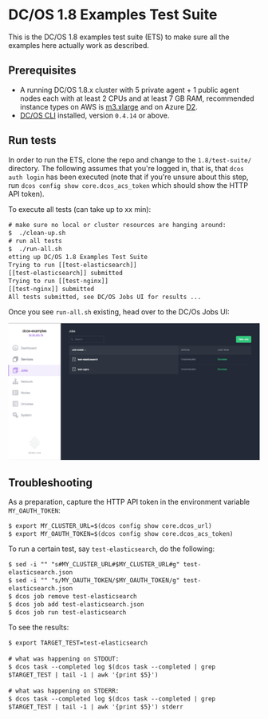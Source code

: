 # DC/OS 1.8 Examples Test Suite

This is the DC/OS 1.8 examples test suite (ETS) to make sure all the examples here actually work as described.

## Prerequisites 

- A running DC/OS 1.8.x cluster with 5 private agent + 1 public agent nodes each with at least 2 CPUs and at least 7 GB RAM, recommended instance types on AWS is [m3.xlarge](https://aws.amazon.com/ec2/instance-types/) and on Azure [D2](https://azure.microsoft.com/en-us/pricing/details/virtual-machines/linux/).
- [DC/OS CLI](https://dcos.io/docs/1.8/usage/cli/install/) installed, version `0.4.14` or above.


## Run tests

In order to run the ETS, clone the repo and change to the `1.8/test-suite/` directory.
The following assumes that you're logged in, that is, that `dcos auth login` has been executed
(note that if you're unsure about this step, run `dcos config show core.dcos_acs_token` which should 
show the HTTP API token).

To execute all tests (can take up to xx min):

    # make sure no local or cluster resources are hanging around:
    $  ./clean-up.sh
    # run all tests
    $  ./run-all.sh
    etting up DC/OS 1.8 Examples Test Suite
    Trying to run [[test-elasticsearch]]
    [[test-elasticsearch]] submitted
    Trying to run [[test-nginx]]
    [[test-nginx]] submitted
    All tests submitted, see DC/OS Jobs UI for results ...

Once you see `run-all.sh` existing, head over to the DC/Os Jobs UI:

![ETS test results in the DC/OS Jobs UI](img/test-results.png)

## Troubleshooting

As a preparation, capture the HTTP API token in the environment variable `MY_OAUTH_TOKEN`:

    $ export MY_CLUSTER_URL=$(dcos config show core.dcos_url)
    $ export MY_OAUTH_TOKEN=$(dcos config show core.dcos_acs_token)

To run a certain test, say `test-elasticsearch`, do the following:

    $ sed -i "" "s#MY_CLUSTER_URL#$MY_CLUSTER_URL#g" test-elasticsearch.json
    $ sed -i "" "s/MY_OAUTH_TOKEN/$MY_OAUTH_TOKEN/g" test-elasticsearch.json
    $ dcos job remove test-elasticsearch
    $ dcos job add test-elasticsearch.json
    $ dcos job run test-elasticsearch

To see the results:

    $ export TARGET_TEST=test-elasticsearch
    
    # what was happening on STDOUT:
    $ dcos task --completed log $(dcos task --completed | grep $TARGET_TEST | tail -1 | awk '{print $5}')
    
    # what was happening on STDERR:
    $ dcos task --completed log $(dcos task --completed | grep $TARGET_TEST | tail -1 | awk '{print $5}') stderr